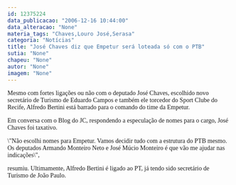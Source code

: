 ```yaml
---
id: 12375224
data_publicacao: "2006-12-16 10:44:00"
data_alteracao: "None"
materia_tags: "Chaves,Louro José,Serasa"
categoria: "Notícias"
title: "José Chaves diz que Empetur será loteada só com o PTB"
sutia: "None"
chapeu: "None"
autor: "None"
imagem: "None"
---
```

<p><P><FONT face=Verdana>Mesmo com fortes ligações ou não com o deputado José Chaves, escolhido novo secretário de Turismo de Eduardo Campos e também ele torcedor do Sport Clube do Recife, Alfredo Bertini está barrado para o comando do time da Empetur.</FONT></P></p>
<p><P><FONT face=Verdana>Em conversa com o Blog do JC, respondendo a especulação de nomes para o cargo, José Chaves foi taxativo.</FONT></P></p>
<p><P><FONT face=Verdana>\"Não escolhi nomes para Empetur. Vamos decidir tudo com a estrutura do PTB mesmo. Os deputados Armando Monteiro Neto e José Múcio Monteiro é que vão me ajudar nas indicações\",</p>
<p> resumiu. Ultimamente, Alfredo Bertini é ligado ao PT, já tendo sido secretário de Turismo de João Paulo.</FONT></P> </p>
